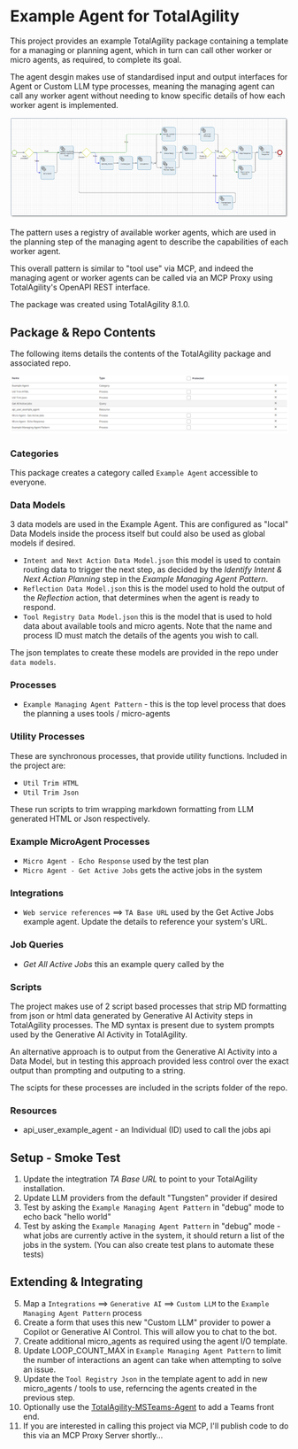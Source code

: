 # Example Agent for TotalAgility
This project provides an example TotalAgility package containing a template for a managing or planning agent, which in turn can call other worker or micro agents, as required, to complete its goal.

The agent desgin makes use of standardised input and output interfaces for Agent or Custom LLM type processes, meaning the managing agent can call any worker agent without needing to know specific details of how each worker agent is implemented.

 ![Example Managing Agent Pattern](./images/Example%20Managing%20Agent%20Pattern.png)

The pattern uses a registry of available worker agents, which are used in the planning step of the managing agent to describe the capabilities of each worker agent. 

This overall pattern is similar to "tool use" via MCP, and indeed the managing agent or worker agents can be called via an MCP Proxy using TotalAgility's OpenAPI REST interface. 

The package was created using TotalAgility 8.1.0.

## Package & Repo Contents
The following items details the contents of the TotalAgility package and associated repo.

![Example Agent package](./images/Example%20Agent%20package.png)

### Categories
This package creates a category called ```Example Agent``` accessible to everyone. 

### Data Models
3 data models are used in the Example Agent. This are configured as "local" Data Models inside the process itself but could also be used as global models if desired. 

 - ```Intent and Next Action Data Model.json``` this model is used to contain routing data to trigger the next step, as decided by the _Identify Intent & Next Action Planning_ step in the _Example Managing Agent Pattern_. 
 - ```Reflection Data Model.json``` this is the model used to hold the output of the _Reflection_ action, that determines when the agent is ready to respond. 
 - ```Tool Registry Data Model.json``` this is the model that is used to hold data about available tools and micro agents. Note that the name and process ID must match the details of the agents you wish to call. 

The json templates to create these models are provided in the repo under ```data models```.

### Processes
 - ```Example Managing Agent Pattern``` - this is the top level process that does the planning a uses tools / micro-agents   

### Utility Processes
These are synchronous processes, that provide utility functions. Included in the project are:
 - ```Util Trim HTML```
 - ```Util Trim Json``` 

These run scripts to trim wrapping markdown formatting from LLM generated HTML or Json respectively. 

### Example MicroAgent Processes
 - ```Micro Agent - Echo Response``` used by the test plan
 - ```Micro Agent - Get Active Jobs``` gets the active jobs in the system

### Integrations 
 - ```Web service references``` ==> ```TA Base URL``` used by the Get Active Jobs example agent. Update the details to reference your system's URL.

### Job Queries
 - _Get All Active Jobs_ this an example query called by the 

### Scripts
The project makes use of 2 script based processes that strip MD formatting from json or html data generated by Generative AI Activity steps in TotalAgility processes. The MD syntax is present due to system prompts used by the Generative AI Activity in TotalAgility. 

An alternative approach is to output from the Generative AI Activity into a Data Model, but in testing this approach provided less control over the exact output than prompting and outputing to a string. 

The scipts for these processes are included in the scripts folder of the repo. 

### Resources
 - api_user_example_agent - an Individual (ID) used to call the jobs api

## Setup - Smoke Test
1. Update the integtration _TA Base URL_ to point to your TotalAgility installation.
2. Update LLM providers from the default "Tungsten" provider if desired
3. Test by asking the ```Example Managing Agent Pattern``` in "debug" mode to echo back "hello world"
4. Test by asking the ```Example Managing Agent Pattern``` in "debug" mode - what jobs are currently active in the system, it should return a list of the jobs in the system.
(You can also create test plans to automate these tests)


## Extending & Integrating
5. Map a ```Integrations``` ==> ```Generative AI```  ==> ```Custom LLM``` to the ```Example Managing Agent Pattern``` process
6. Create a form that uses this new "Custom LLM" provider to power a Copilot or Generative AI Control. This will allow you to chat to the bot.
7. Create additional micro_agents as required using the agent I/O template.
8. Update LOOP_COUNT_MAX in ```Example Managing Agent Pattern``` to limit the number of interactions an agent can take when attempting to solve an issue.
9. Update the ```Tool Registry Json``` in the template agent to add in new micro_agents / tools to use, referncing the agents created in the previous step.
10. Optionally use the [TotalAgility-MSTeams-Agent](https://github.com/TungstenAutomationLabs/TotalAgility-MSTeams-Agent/) to add a Teams front end.
11. If you are interested in calling this project via MCP, I'll publish code to do this via an MCP Proxy Server shortly...

